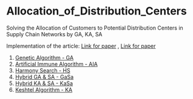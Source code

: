 # Allocation_of_Distribution_Centers

Solving the Allocation of Customers to Potential Distribution Centers in Supply Chain Networks by GA, KA, SA

Implementation of the article: [Link for paper](https://www.researchgate.net/publication/317101536_Solving_the_Allocation_of_Customers_to_Potential_Distribution_Centers_in_Supply_Chain_Networks_by_GA_KA_SA) , [Link for paper](https://civilica.com/doc/766763/)

  1. [Genetic Algorithm - GA](https://github.com/Majid-Sohrabi/Allocation_of_Distribution_Centers/blob/main/Algorithm/Algorithm_GA.m)
  2. [Artificial Immune Algorithm - AIA](https://github.com/Majid-Sohrabi/Allocation_of_Distribution_Centers/blob/main/Algorithm/Algorithm_AIA.m)
  3. [Harmony Search - HS](https://github.com/Majid-Sohrabi/Allocation_of_Distribution_Centers/blob/main/Algorithm/Algorithm_HS.m)
  4. [Hybrid GA & SA - GaSa](https://github.com/Majid-Sohrabi/Allocation_of_Distribution_Centers/blob/main/Algorithm/Algorithm_Hybrid_GaSa.m)
  5. [Hybrid KA & SA - KaSa](https://github.com/Majid-Sohrabi/Allocation_of_Distribution_Centers/blob/main/Algorithm/Algorithm_Hybrid_KaSa.m)
  6. [Keshtel Algorithm - KA](https://github.com/Majid-Sohrabi/Allocation_of_Distribution_Centers/blob/main/Algorithm/Algorithm_KA.m)
